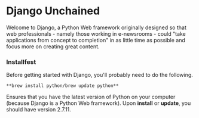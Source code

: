 # Django Unchained

Welcome to Django, a Python Web framework originally designed so that web professionals - namely those working in e-newsrooms - could "take applications from concept to completion" in as little time as possible and focus more on creating great content.

### Installfest

Before getting started with Django, you'll probably need to do the following.

`**brew install python/brew update python**`

Ensures that you have the latest version of Python on your computer (because Django is a Python Web framework). Upon **install** or **update**, you should have version 2.7.11.